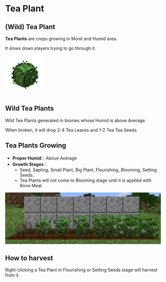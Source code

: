 # Tea Plant

## (Wild) Tea Plant

**Tea Plants** are crops growing in Moist and Humid area.

It slows down players trying to go through it.

![Wild Tea Plants](../.gitbook/assets/blocks-items/wild_tea_plant.png)

## Wild Tea Plants

Wild Tea Plants generated in biomes whose Humid is above Average.

When broken, it will drop 2-4 Tea Leaves and 1-2 Tea Tea Seeds.

## Tea Plants Growing

* **Proper Humid**：Above Average
* **Growth Stages**：
  * Seed, Sapling, Small Plant, Big Plant, Flourishing, Blooming, Setting Seeds.
  * Tea Plants will not come to Blooming stage until it is applied with Bone Meal.

![All Stages in Tea Plant Growing](../.gitbook/assets/descriptions/tea_plant.png)

## How to harvest

Right-clicking a Tea Plant in Flourishing or Setting Seeds stage will harvest from it.

